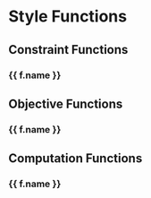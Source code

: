 <script setup>
import Function from "../../../src/components/Function.vue"
import { constrDict, objDict, compDict } from "@penrose/core"
</script>

# Style Functions

## Constraint Functions

<div v-for="(f, index) in constrDict" :key="index">

### {{ f.name }}

<Function :name="f.name" :description="f.description" :params="f.params" :returns="f.returns" />

</div>

## Objective Functions

<div v-for="f in objDict">

### {{ f.name }}

<Function :name="f.name" :description="f.description" :params="f.params" :returns="f.returns" />

</div>

## Computation Functions

<div v-for="f in compDict">

### {{ f.name }}

<Function :name="f.name" :description="f.description" :params="f.params" :returns="f.returns" />

</div>
